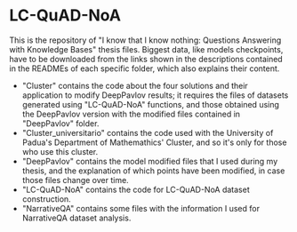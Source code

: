 # LC-QuAD-NoA

This is the repository of "I know that I know nothing: Questions Answering with Knowledge Bases" thesis files. Biggest data, like models checkpoints, have to be downloaded from the links shown in the descriptions contained in the READMEs of each specific folder, which also explains their content.

- "Cluster" contains the code about the four solutions and their application to modify DeepPavlov results; it requires the files of datasets generated using "LC-QuAD-NoA" functions, and those obtained using the DeepPavlov version with the modified files contained in "DeepPavlov" folder.
- "Cluster_universitario" contains the code used with the University of Padua's Department of Mathemathics' Cluster, and so it's only for those who use this cluster.
- "DeepPavlov" contains the model modified files that I used during my thesis, and the explanation of which points have been modified, in case those files change over time.
- "LC-QuAD-NoA" contains the code for LC-QuAD-NoA dataset construction.
- "NarrativeQA" contains some files with the information I used for NarrativeQA dataset analysis.